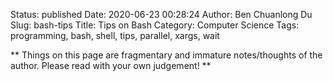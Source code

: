Status: published
Date: 2020-06-23 00:28:24
Author: Ben Chuanlong Du
Slug: bash-tips
Title: Tips on Bash
Category: Computer Science
Tags: programming, bash, shell, tips, parallel, xargs, wait

**
Things on this page are
fragmentary and immature notes/thoughts of the author.
Please read with your own judgement!
**
